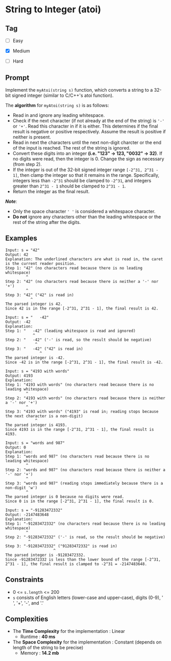 # String to Integer (atoi)
## Tag
- [ ] Easy  
- [x] Medium  
- [ ] Hard  
  

## Prompt
Implement the `myAtoi(string s)` function, which converts a string to a 32-bit signed integer (similar to C/C++'s atoi function).  

The **algorithm** for `myAtoi(string s)` is as follows:

* Read in and ignore any leading whitespace.
* Check if the next character (if not already at the end of the string) is `'-'` or `'+'`. Read this character in if it is either. This determines if the final result is negative or positive respectively. Assume the result is positive if neither is present.
* Read in next the characters until the next non-digit charcter or the end of the input is reached. The rest of the string is ignored.
* Convert these digits into an integer **(i.e. "123" -> 123, "0032" -> 32)**. If no digits were read, then the integer is 0. Change the sign as necessary (from step 2).
* If the integer is out of the 32-bit signed integer range `[-2^31, 2^31 - 1]`, then clamp the integer so that it remains in the range. Specifically, integers less than `-2^31` should be clamped to `-2^31`, and integers greater than `2^31 - 1` should be clamped to `2^31 - 1`.
* Return the integer as the final result.  
  
**_Note_**:  

* Only the space character `' '` is considered a whitespace character.
* **Do not** ignore any characters other than the leading whitespace or the rest of the string after the digits.  
  
## Examples
```
Input: s = "42"
Output: 42
Explanation: The underlined characters are what is read in, the caret is the current reader position.
Step 1: "42" (no characters read because there is no leading whitespace)
         ^
Step 2: "42" (no characters read because there is neither a '-' nor '+')
         ^
Step 3: "42" ("42" is read in)
           ^
The parsed integer is 42.
Since 42 is in the range [-2^31, 2^31 - 1], the final result is 42.
```
```
Input: s = "   -42"
Output: -42
Explanation:
Step 1: "   -42" (leading whitespace is read and ignored)
            ^
Step 2: "   -42" ('-' is read, so the result should be negative)
             ^
Step 3: "   -42" ("42" is read in)
               ^
The parsed integer is -42.
Since -42 is in the range [-2^31, 2^31 - 1], the final result is -42.
```
```
Input: s = "4193 with words"
Output: 4193
Explanation:
Step 1: "4193 with words" (no characters read because there is no leading whitespace)
         ^
Step 2: "4193 with words" (no characters read because there is neither a '-' nor '+')
         ^
Step 3: "4193 with words" ("4193" is read in; reading stops because the next character is a non-digit)
             ^
The parsed integer is 4193.
Since 4193 is in the range [-2^31, 2^31 - 1], the final result is 4193.
```
```
Input: s = "words and 987"
Output: 0
Explanation:
Step 1: "words and 987" (no characters read because there is no leading whitespace)
         ^
Step 2: "words and 987" (no characters read because there is neither a '-' nor '+')
         ^
Step 3: "words and 987" (reading stops immediately because there is a non-digit 'w')
         ^
The parsed integer is 0 because no digits were read.
Since 0 is in the range [-2^31, 2^31 - 1], the final result is 0.
```
```
Input: s = "-91283472332"
Output: -2147483648
Explanation:
Step 1: "-91283472332" (no characters read because there is no leading whitespace)
         ^
Step 2: "-91283472332" ('-' is read, so the result should be negative)
          ^
Step 3: "-91283472332" ("91283472332" is read in)
                     ^
The parsed integer is -91283472332.
Since -91283472332 is less than the lower bound of the range [-2^31, 2^31 - 1], the final result is clamped to -2^31 = -2147483648.
```
  
## Constraints
* 0 <= `s.length` <= 200
* `s` consists of English letters (lower-case and upper-case), digits (0-9), ' ', '+', '-', and '.'  
  
## Complexities
* The **Time Complexity** for the implementation : Linear
  * Runtime : **40 ms**  
* The **Space Complexity** for the implementation : Constant (depends on length of the string to be precise)
  * Memory : **14.2 mb**
